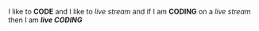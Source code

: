 I like  to **CODE** and I like to _live stream_ and if I am __CODING__ on a *live stream* then I am __*live CODING*__
